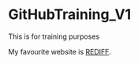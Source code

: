 # GitHubTraining_V1
This is for training purposes

My favourite website is [REDIFF](https://rediff.com "Its good for Breaking News in India").

